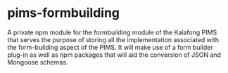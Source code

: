 # pims-formbuilding
A private npm module for the formbuilding module  of the Kalafong PIMS that serves the
purpose of storing all the implementation associated with the form-building  aspect of the PIMS.
It will make use of a form builder plug-in as well as npm packages that will aid the
conversion of JSON and Mongoose schemas.
